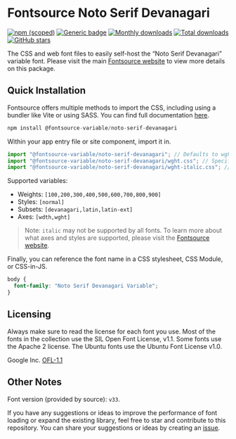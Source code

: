 # Fontsource Noto Serif Devanagari

[![npm (scoped)](https://img.shields.io/npm/v/@fontsource-variable/noto-serif-devanagari?color=brightgreen)](https://www.npmjs.com/package/@fontsource-variable/noto-serif-devanagari) [![Generic badge](https://img.shields.io/badge/fontsource-passing-brightgreen)](https://github.com/fontsource/fontsource) [![Monthly downloads](https://badgen.net/npm/dm/@fontsource-variable/noto-serif-devanagari)](https://github.com/fontsource/fontsource) [![Total downloads](https://badgen.net/npm/dt/@fontsource-variable/noto-serif-devanagari)](https://github.com/fontsource/fontsource) [![GitHub stars](https://img.shields.io/github/stars/fontsource/fontsource.svg?style=social&label=Star)](https://github.com/fontsource/fontsource/stargazers)

The CSS and web font files to easily self-host the “Noto Serif Devanagari” variable font. Please visit the main [Fontsource website](https://fontsource.org/fonts/noto-serif-devanagari) to view more details on this package.

## Quick Installation

Fontsource offers multiple methods to import the CSS, including using a bundler like Vite or using SASS. You can find full documentation [here](https://fontsource.org/docs/getting-started/introduction).

```javascript
npm install @fontsource-variable/noto-serif-devanagari
```

Within your app entry file or site component, import it in.

```javascript
import "@fontsource-variable/noto-serif-devanagari"; // Defaults to wght axis
import "@fontsource-variable/noto-serif-devanagari/wght.css"; // Specify axis
import "@fontsource-variable/noto-serif-devanagari/wght-italic.css"; // Specify axis and style
```

Supported variables:
- Weights: `[100,200,300,400,500,600,700,800,900]`
- Styles: `[normal]`
- Subsets: `[devanagari,latin,latin-ext]`
- Axes: `[wdth,wght]`

> Note: `italic` may not be supported by all fonts. To learn more about what axes and styles are supported, please visit the [Fontsource website](https://fontsource.org/fonts/noto-serif-devanagari).

Finally, you can reference the font name in a CSS stylesheet, CSS Module, or CSS-in-JS.

```css
body {
  font-family: "Noto Serif Devanagari Variable";
}
```

## Licensing
Always make sure to read the license for each font you use. Most of the fonts in the collection use the SIL Open Font License, v1.1. Some fonts use the Apache 2 license. The Ubuntu fonts use the Ubuntu Font License v1.0.

Google Inc.
[OFL-1.1](http://scripts.sil.org/OFL)

## Other Notes
Font version (provided by source): `v33`.

If you have any suggestions or ideas to improve the performance of font loading or expand the existing library, feel free to star and contribute to this repository. You can share your suggestions or ideas by creating an [issue](https://github.com/fontsource/fontsource/issues).